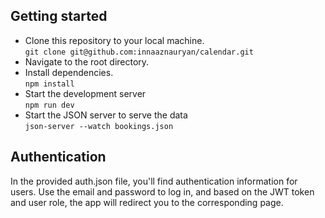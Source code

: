 ## Getting started

- Clone this repository to your local machine.  
```git clone git@github.com:innaaznauryan/calendar.git```
- Navigate to the root directory.
- Install dependencies.  
```npm install```
- Start the development server   
```npm run dev```
- Start the JSON server to serve the data   
```json-server --watch bookings.json```


## Authentication
In the provided auth.json file, you'll find authentication information for users. Use the email and password to log in, and based on the JWT token and user role, the app will redirect you to the corresponding page.

